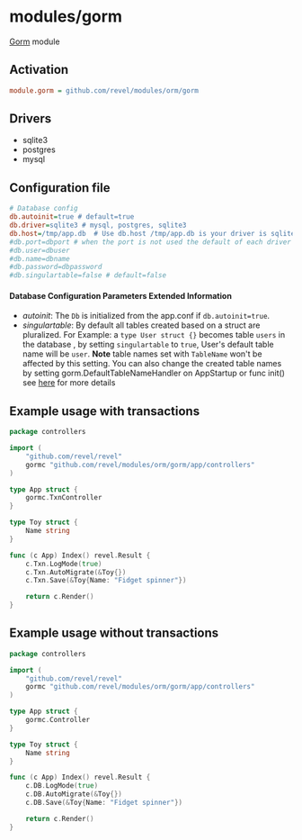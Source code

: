 modules/gorm
===============

[Gorm](http://jinzhu.me/gorm) module

## Activation
```ini
module.gorm = github.com/revel/modules/orm/gorm
```

## Drivers

* sqlite3
* postgres
* mysql

## Configuration file

```ini
# Database config
db.autoinit=true # default=true
db.driver=sqlite3 # mysql, postgres, sqlite3
db.host=/tmp/app.db  # Use db.host /tmp/app.db is your driver is sqlite
#db.port=dbport # when the port is not used the default of each driver
#db.user=dbuser
#db.name=dbname
#db.password=dbpassword
#db.singulartable=false # default=false
```

#### Database Configuration Parameters Extended Information
* _autoinit_: The `Db` is initialized from the app.conf if `db.autoinit=true`.
* _singulartable_: By default all tables created based on a struct are pluralized.
                   For Example: a `type User struct {}` becomes table `users` in the database
                   , by setting `singulartable` to `true`, User's default table name will be `user`.
                   __Note__ table names set with `TableName` won't be affected by this setting.
                   You can also change the created table names by setting gorm.DefaultTableNameHandler on AppStartup
                   or func init() see [here](http://jinzhu.me/gorm/models.html#conventions)  for more details


## Example usage with transactions
```go
package controllers

import (
    "github.com/revel/revel"
    gormc "github.com/revel/modules/orm/gorm/app/controllers"
)

type App struct {
    gormc.TxnController
}

type Toy struct {
    Name string
}

func (c App) Index() revel.Result {
    c.Txn.LogMode(true)
    c.Txn.AutoMigrate(&Toy{})
    c.Txn.Save(&Toy{Name: "Fidget spinner"})

    return c.Render()
}
```

## Example usage without transactions
```go
package controllers

import (
    "github.com/revel/revel"
    gormc "github.com/revel/modules/orm/gorm/app/controllers"
)

type App struct {
    gormc.Controller
}

type Toy struct {
    Name string
}

func (c App) Index() revel.Result {
    c.DB.LogMode(true)
    c.DB.AutoMigrate(&Toy{})
    c.DB.Save(&Toy{Name: "Fidget spinner"})

    return c.Render()
}
```
